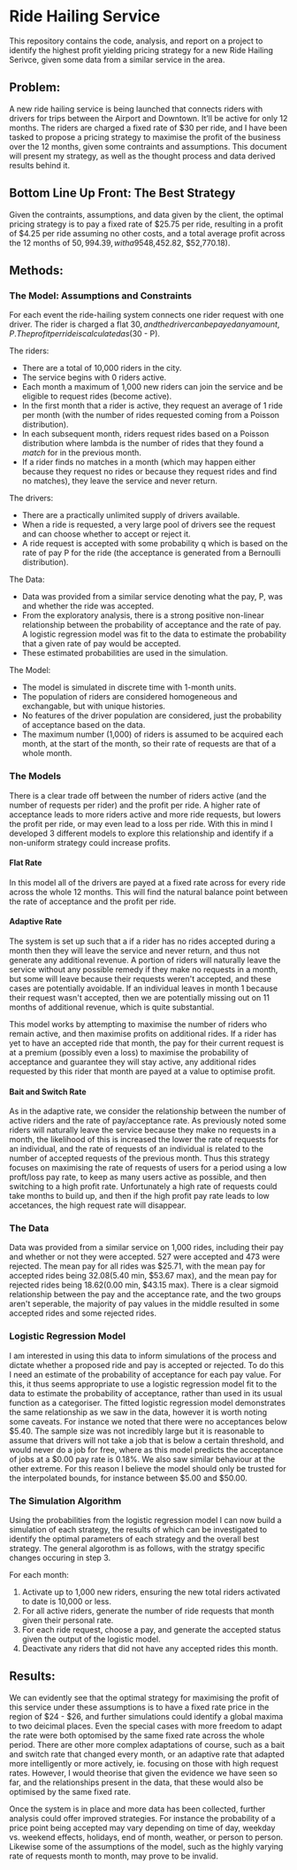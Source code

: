 # Ride Hailing Service

This repository contains the code, analysis, and report on a project to identify the highest profit yielding pricing strategy for a new Ride Hailing Serivce, given some data from a similar service in the area.


## Problem:

A new ride hailing service is being launched that connects riders with drivers for trips between the Airport and Downtown. It’ll be active for only 12 months. The riders are charged a fixed rate of $30 per ride, and I have been tasked to propose a pricing strategy to maximise the profit of the business over the 12 months, given some contraints and assumptions. This document will present my strategy, as well as the thought process and data derived results behind it.


## Bottom Line Up Front: The Best Strategy

Given the contraints, assumptions, and data given by the client, the optimal pricing strategy is to pay a fixed rate of $25.75 per ride, resulting in a profit of $4.25 per ride assuming no other costs, and a total average profit across the 12 months of $50,994.39, with a 95% confidence interval of ($48,452.82, $52,770.18).


## Methods:

### The Model: Assumptions and Constraints

For each event the ride-hailing system connects one rider request with one driver. The rider is charged a flat $30, and the driver can be payed any amount, P. The profit per ride is calculated as ($30 - P).

The riders:
- There are a total of 10,000 riders in the city.
- The service begins with 0 riders active.
- Each month a maximum of 1,000 new riders can join the service and be eligible to request rides (become active).
- In the first month that a rider is active, they request an average of 1 ride per month (with the number of rides requested coming from a Poisson distribution).
- In each subsequent month, riders request rides based on a Poisson distribution where lambda is the number of rides that they found a *match* for in the previous month.
- If a rider finds no matches in a month (which may happen either because they request no rides or because they request rides and find no matches), they leave the service and never return.

The drivers:
- There are a practically unlimited supply of drivers available.
- When a ride is requested, a very large pool of drivers see the request and can choose whether to accept or reject it.
- A ride request is accepted with some probability q which is based on the rate of pay P for the ride (the acceptance is generated from a Bernoulli distribution).

The Data:
- Data was provided from a similar service denoting what the pay, P, was and whether the ride was accepted.
- From the exploratory analysis, there is a strong positive non-linear relationship between the probability of acceptance and the rate of pay. A logistic regression model was fit to the data to estimate the probability that a given rate of pay would be accepted.
- These estimated probabilities are used in the simulation.

The Model:
- The model is simulated in discrete time with 1-month units.
- The population of riders are considered homogeneous and exchangable, but with unique histories. 
- No features of the driver population are considered, just the probability of acceptance based on the data.
- The maximum number (1,000) of riders is assumed to be acquired each month, at the start of the month, so their rate of requests are that of a whole month.

### The Models

There is a clear trade off between the number of riders active (and the number of requests per rider) and the profit per ride. A higher rate of acceptance leads to more riders active and more ride requests, but lowers the profit per ride, or may even lead to a loss per ride. With this in mind I developed 3 different models to explore this relationship and identify if a non-uniform strategy could increase profits.

#### Flat Rate

In this model all of the drivers are payed at a fixed rate across for every ride across the whole 12 months. This will find the natural balance point between the rate of acceptance and the profit per ride.

#### Adaptive Rate

The system is set up such that a if a rider has no rides accepted during a month then they will leave the service and never return, and thus not generate any additional revenue. A portion of riders will naturally leave the service without any possible remedy if they make no requests in a month, but some will leave because their requests weren't accepted, and these cases are potentially avoidable. If an individual leaves in month 1 because their request wasn't accepted, then we are potentially missing out on 11 months of additional revenue, which is quite substantial.

This model works by attempting to maximise the number of riders who remain active, and then maximise profits on additional rides. If a rider has yet to have an accepted ride that month, the pay for their current request is at a premium (possibly even a loss) to maximise the probability of acceptance and guarantee they will stay active, any additional rides requested by this rider that month are payed at a value to optimise profit.

#### Bait and Switch Rate

As in the adaptive rate, we consider the relationship between the number of active riders and the rate of pay/acceptance rate. As previously noted some riders will naturally leave the service because they make no requests in a month, the likelihood of this is increased the lower the rate of requests for an individual, and the rate of requests of an individual is related to the number of accepted requests of the previous month. Thus this strategy focuses on maximising the rate of requests of users for a period using a low proft/loss pay rate, to keep as many users active as possible, and then switching to a high profit rate. Unfortunately a high rate of requests could take months to build up, and then if the high profit pay rate leads to low accetances, the high request rate will disappear.

### The Data

Data was provided from a similar service on 1,000 rides, including their pay and whether or not they were accepted. 527 were accepted and 473 were rejected. The mean pay for all rides was $25.71, with the mean pay for accepted rides being $32.08 ($5.40 min, $53.67 max), and the mean pay for rejected rides being $18.62 ($0.00 min, $43.15 max). There is a clear sigmoid relationship between the pay and the acceptance rate, and the two groups aren't seperable, the majority of pay values in the middle resulted in some accepted rides and some rejected rides. 

### Logistic Regression Model

I am interested in using this data to inform simulations of the process and dictate whether a proposed ride and pay is accepted or rejected. To do this I need an estimate of the probability of acceptance for each pay value. For this, it thus seems appropriate to use a logistic regression model fit to the data to estimate the probability of acceptance, rather than used in its usual function as a categoriser. The fitted logistic regression model demonstrates the same relationship as we saw in the data, however it is worth noting some caveats. For instance we noted that there were no acceptances below $5.40. The sample size was not incredibly large but it is reasonable to assume that drivers will not take a job that is below a certain threshold, and would never do a job for free, where as this model predicts the acceptance of jobs at a $0.00 pay rate is 0.18%. We also saw similar behaviour at the other extreme. For this reason I believe the model should only be trusted for the interpolated bounds, for instance between $5.00 and $50.00. 

### The Simulation Algorithm

Using the probabilities from the logistic regression model I can now build a simulation of each strategy, the results of which can be investigated to identify the optimal parameters of each strategy and the overall best strategy. The general algorothm is as follows, with the stratgy specific changes occuring in step 3.

For each month:
1. Activate up to 1,000 new riders, ensuring the new total riders activated to date is 10,000 or less.
2. For all active riders, generate the number of ride requests that month given their personal rate.
3. For each ride request, choose a pay, and generate the accepted status given the output of the logistic model.
4. Deactivate any riders that did not have any accepted rides this month.


## Results:

We can evidently see that the optimal strategy for maximising the profit of this service under these assumptions is to have a fixed rate price in the region of $24 - $26, and further simulations could identify a global maxima to two deicimal places. Even the special cases with more freedom to adapt the rate were both optomised by the same fixed rate across the whole period. There are other more complex adaptations of course, such as a bait and switch rate that changed every month, or an adaptive rate that adapted more intelligently or more actively, ie. focusing on those with high request rates. However, I would theorise that given the evidence we have seen so far, and the relationships present in the data, that these would also be optimised by the same fixed rate.

Once the system is in place and more data has been collected, further analysis could offer improved strategies. For instance the probability of a price point being accepted may vary depending on time of day, weekday vs. weekend effects, holidays, end of month, weather, or person to person. Likewise some of the assumptions of the model, such as the highly varying rate of requests month to month, may prove to be invalid.